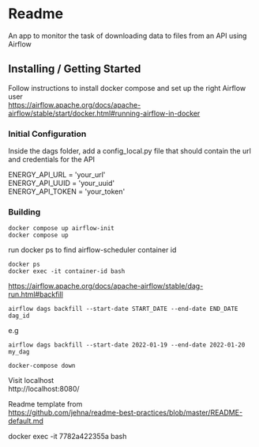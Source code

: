 # Readme
An app to monitor the task of downloading data to files from an API using Airflow

## Installing / Getting Started

Follow instructions to install docker compose and set up the right Airflow user   
https://airflow.apache.org/docs/apache-airflow/stable/start/docker.html#running-airflow-in-docker

### Initial Configuration

Inside the dags folder, add a config_local.py file that should contain the url and credentials for the API

ENERGY_API_URL = 'your_url'   
ENERGY_API_UUID = 'your_uuid'   
ENERGY_API_TOKEN = 'your_token'

### Building
```shell
docker compose up airflow-init
docker compose up
```

run docker ps to find airflow-scheduler container id 
```shell
docker ps 
docker exec -it container-id bash
```   
https://airflow.apache.org/docs/apache-airflow/stable/dag-run.html#backfill   
```shell
airflow dags backfill --start-date START_DATE --end-date END_DATE dag_id   
```   
e.g   
```shell
airflow dags backfill --start-date 2022-01-19 --end-date 2022-01-20 my_dag
```   

```shell
docker-compose down
```

Visit localhost   
http://localhost:8080/


Readme template from   
https://github.com/jehna/readme-best-practices/blob/master/README-default.md

docker exec -it 7782a422355a bash
